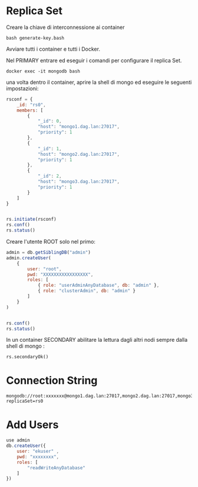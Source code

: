 # Replica Set

Creare la chiave di interconnessione ai container
```
bash generate-key.bash
```

Avviare tutti i container e tutti i Docker.

Nel PRIMARY entrare ed eseguir i comandi per configurare il replica Set.

```
docker exec -it mongodb bash
```

una volta dentro il container,  aprire la shell di mongo ed eseguire le seguenti impostazioni:

```javascript
rsconf = {
    _id: "rs0",
    members: [
        {
            "_id": 0,
            "host": "mongo1.dag.lan:27017",
            "priority": 1
        },
        {
            "_id": 1,
            "host": "mongo2.dag.lan:27017",
            "priority": 1
        },
        {
            "_id": 2,
            "host": "mongo3.dag.lan:27017",
            "priority": 1
        }
    ]
}


rs.initiate(rsconf)
rs.conf()
rs.status()
```

Creare l'utente ROOT solo nel primo:

```javascript
admin = db.getSiblingDB("admin")
admin.createUser(
    {
        user: "root",
        pwd: "XXXXXXXXXXXXXXXXX",
        roles: [
            { role: "userAdminAnyDatabase", db: "admin" },
            { role: "clusterAdmin", db: "admin" }
        ]
    }
)


rs.conf()
rs.status()
```

In un container SECONDARY abilitare la lettura dagli altri nodi sempre dalla shell di mongo :

```
rs.secondaryOk() 
```

# Connection String

```
mongodb://root:xxxxxxx@mongo1.dag.lan:27017,mongo2.dag.lan:27017,mongo3.dag.lan:27017/?replicaSet=rs0
```

# Add Users


```javascript
use admin
db.createUser({ 
    user: "ekuser" , 
    pwd: "xxxxxxxx", 
    roles: [
        "readWriteAnyDatabase"
    ]
})
```